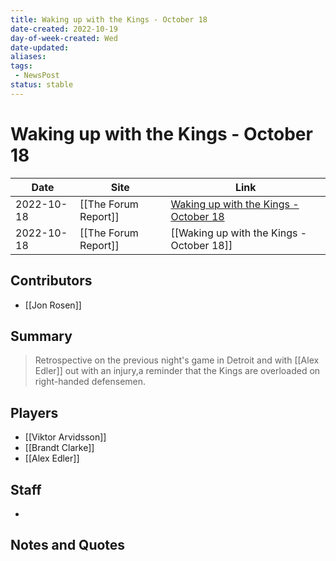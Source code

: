 ```yaml
---
title: Waking up with the Kings - October 18
date-created: 2022-10-19
day-of-week-created: Wed
date-updated: 
aliases: 
tags:
 - NewsPost
status: stable
---
```


# Waking up with the Kings - October 18

| Date       | Site                 | Link                                                                                                     |
| ---------- | -------------------- | -------------------------------------------------------------------------------------------------------- |
| 2022-10-18 | [[The Forum Report]] | [Waking up with the Kings - October 18](https://theforumreport.com/waking-up-with-the-kings-october-18/) |
| 2022-10-18 | [[The Forum Report]] | [[Waking up with the Kings - October 18]]                                                                |

## Contributors
- [[Jon Rosen]]


## Summary
> Retrospective on the previous night's game in Detroit and with [[Alex Edler]] out with an injury,a reminder that the Kings are overloaded on right-handed defensemen.


## Players
- [[Viktor Arvidsson]]
- [[Brandt Clarke]]
- [[Alex Edler]]


## Staff
- 


## Notes and Quotes
> 

